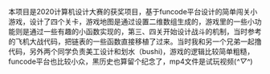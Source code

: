 本项目是2020计算机设计大赛的获奖项目，基于funcode平台设计的简单闯关小游戏，设计了四个关卡，游戏地图是通过设置二维数组生成的，游戏里的一些小功能则是通过一些有趣的小函数实现的，第三、四关开始设计战斗的机制，当时参考的飞机大战代码，把链表的一些函数直接移植了过来。当时我和另一个兄弟一起撸代码，另外两个同学负责美工设计和划水（bushi)，游戏的逻辑比较简单粗糙，funcode平台也比较小众，黑历史也算留个纪念了，mp4文件是试玩视频(*^▽^*)

